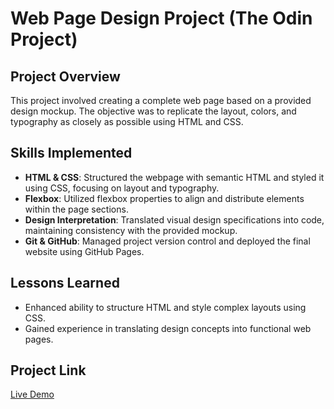 # Web Page Design Project (The Odin Project)

## Project Overview

This project involved creating a complete web page based on a provided design mockup. The objective was to replicate the layout, colors, and typography as closely as possible using HTML and CSS.

## Skills Implemented

- **HTML & CSS**: Structured the webpage with semantic HTML and styled it using CSS, focusing on layout and typography.
- **Flexbox**: Utilized flexbox properties to align and distribute elements within the page sections.
- **Design Interpretation**: Translated visual design specifications into code, maintaining consistency with the provided mockup.
- **Git & GitHub**: Managed project version control and deployed the final website using GitHub Pages.

## Lessons Learned

- Enhanced ability to structure HTML and style complex layouts using CSS.
- Gained experience in translating design concepts into functional web pages.

## Project Link

[Live Demo](https://damirparipovic.github.io/odin-landing-page/)

